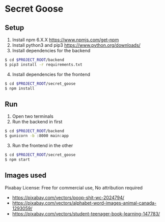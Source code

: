 # Secret Goose

## Setup

1. Install npm 6.X.X https://www.npmjs.com/get-npm
2. Install python3 and pip3 https://www.python.org/downloads/
3. Install dependencies for the backend
```sh
$ cd $PROJECT_ROOT/backend
$ pip3 install -r requirements.txt
```
4. Install dependencies for the frontend
```sh
$ cd $PROJECT_ROOT/secret_goose
$ npm install
```

## Run

1. Open two terminals
2. Run the backend in first
``` sh
$ cd $PROJECT_ROOT/backend
$ gunicorn -b :8000 main:app
```
3. Run the frontend in the other
```sh
$ cd $PROJECT_ROOT/secret_goose
$ npm start
```


## Images used

Pixabay License: Free for commercial use, No attribution required

- https://pixabay.com/vectors/poop-shit-wc-2024794/
- https://pixabay.com/vectors/alphabet-word-images-animal-canada-1293059/
- https://pixabay.com/vectors/student-teenager-book-learning-147783/
